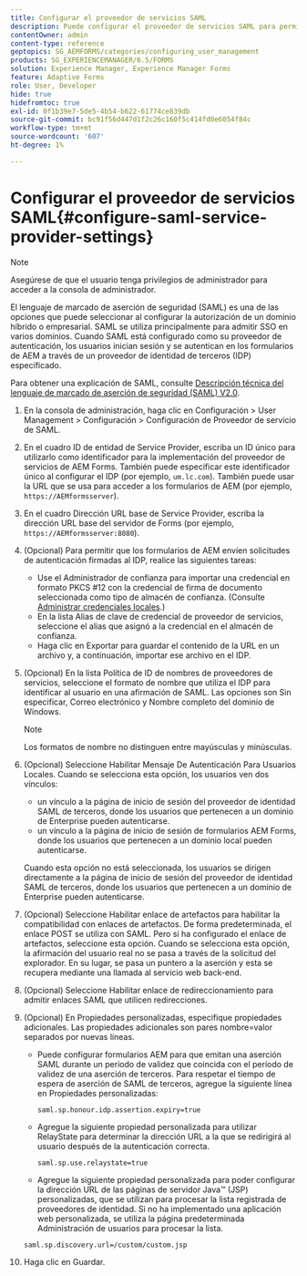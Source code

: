 ```yaml
---
title: Configurar el proveedor de servicios SAML
description: Puede configurar el proveedor de servicios SAML para permitir que los usuarios inicien sesión y se autentiquen en formularios AEM a través de un proveedor de identidad de terceros (IDP) especificado.
contentOwner: admin
content-type: reference
geptopics: SG_AEMFORMS/categories/configuring_user_management
products: SG_EXPERIENCEMANAGER/6.5/FORMS
solution: Experience Manager, Experience Manager Forms
feature: Adaptive Forms
role: User, Developer
hide: true
hidefromtoc: true
exl-id: 0f1b39e7-5de5-4b54-b622-61774ce839db
source-git-commit: bc91f56d447d1f2c26c160f5c414fd0e6054f84c
workflow-type: tm+mt
source-wordcount: '607'
ht-degree: 1%

---
```


# Configurar el proveedor de servicios SAML{#configure-saml-service-provider-settings}

>[!NOTE]
> 
> Asegúrese de que el usuario tenga privilegios de administrador para acceder a la consola de administrador.

El lenguaje de marcado de aserción de seguridad (SAML) es una de las opciones que puede seleccionar al configurar la autorización de un dominio híbrido o empresarial. SAML se utiliza principalmente para admitir SSO en varios dominios. Cuando SAML está configurado como su proveedor de autenticación, los usuarios inician sesión y se autentican en los formularios de AEM a través de un proveedor de identidad de terceros (IDP) especificado.

Para obtener una explicación de SAML, consulte [Descripción técnica del lenguaje de marcado de aserción de seguridad (SAML) V2.0](https://docs.oasis-open.org/security/saml/Post2.0/sstc-saml-tech-overview-2.0.html).

1. En la consola de administración, haga clic en Configuración > User Management > Configuración > Configuración de Proveedor de servicio de SAML.
1. En el cuadro ID de entidad de Service Provider, escriba un ID único para utilizarlo como identificador para la implementación del proveedor de servicios de AEM Forms. También puede especificar este identificador único al configurar el IDP (por ejemplo, `um.lc.com`). También puede usar la URL que se usa para acceder a los formularios de AEM (por ejemplo, `https://AEMformsserver`).
1. En el cuadro Dirección URL base de Service Provider, escriba la dirección URL base del servidor de Forms (por ejemplo, `https://AEMformsserver:8080`).
1. (Opcional) Para permitir que los formularios de AEM envíen solicitudes de autenticación firmadas al IDP, realice las siguientes tareas:

   * Use el Administrador de confianza para importar una credencial en formato PKCS #12 con la credencial de firma de documento seleccionada como tipo de almacén de confianza. (Consulte [Administrar credenciales locales](/help/forms/using/admin-help/local-credentials.md#managing-local-credentials).)
   * En la lista Alias de clave de credencial de proveedor de servicios, seleccione el alias que asignó a la credencial en el almacén de confianza.
   * Haga clic en Exportar para guardar el contenido de la URL en un archivo y, a continuación, importar ese archivo en el IDP.

1. (Opcional) En la lista Política de ID de nombres de proveedores de servicios, seleccione el formato de nombre que utiliza el IDP para identificar al usuario en una afirmación de SAML. Las opciones son Sin especificar, Correo electrónico y Nombre completo del dominio de Windows.

   >[!NOTE]
   >
   >Los formatos de nombre no distinguen entre mayúsculas y minúsculas.

1. (Opcional) Seleccione Habilitar Mensaje De Autenticación Para Usuarios Locales. Cuando se selecciona esta opción, los usuarios ven dos vínculos:

   * un vínculo a la página de inicio de sesión del proveedor de identidad SAML de terceros, donde los usuarios que pertenecen a un dominio de Enterprise pueden autenticarse.
   * un vínculo a la página de inicio de sesión de formularios AEM Forms, donde los usuarios que pertenecen a un dominio local pueden autenticarse.

   Cuando esta opción no está seleccionada, los usuarios se dirigen directamente a la página de inicio de sesión del proveedor de identidad SAML de terceros, donde los usuarios que pertenecen a un dominio de Enterprise pueden autenticarse.

1. (Opcional) Seleccione Habilitar enlace de artefactos para habilitar la compatibilidad con enlaces de artefactos. De forma predeterminada, el enlace POST se utiliza con SAML. Pero si ha configurado el enlace de artefactos, seleccione esta opción. Cuando se selecciona esta opción, la afirmación del usuario real no se pasa a través de la solicitud del explorador. En su lugar, se pasa un puntero a la aserción y esta se recupera mediante una llamada al servicio web back-end.
1. (Opcional) Seleccione Habilitar enlace de redireccionamiento para admitir enlaces SAML que utilicen redirecciones.
1. (Opcional) En Propiedades personalizadas, especifique propiedades adicionales. Las propiedades adicionales son pares nombre=valor separados por nuevas líneas.

   * Puede configurar formularios AEM para que emitan una aserción SAML durante un período de validez que coincida con el período de validez de una aserción de terceros. Para respetar el tiempo de espera de aserción de SAML de terceros, agregue la siguiente línea en Propiedades personalizadas:

     `saml.sp.honour.idp.assertion.expiry=true`

   * Agregue la siguiente propiedad personalizada para utilizar RelayState para determinar la dirección URL a la que se redirigirá al usuario después de la autenticación correcta.

     `saml.sp.use.relaystate=true`

   * Agregue la siguiente propiedad personalizada para poder configurar la dirección URL de las páginas de servidor Java™ (JSP) personalizadas, que se utilizan para procesar la lista registrada de proveedores de identidad. Si no ha implementado una aplicación web personalizada, se utiliza la página predeterminada Administración de usuarios para procesar la lista.

   `saml.sp.discovery.url=/custom/custom.jsp`

1. Haga clic en Guardar.
